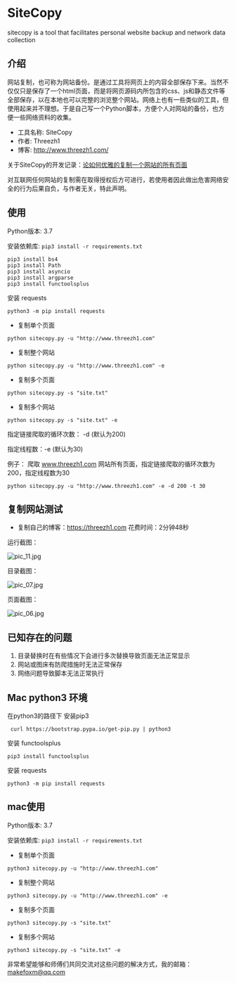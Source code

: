 # SiteCopy

sitecopy is a tool that facilitates personal website backup and network data collection

## 介绍

网站复制，也可称为网站备份。是通过工具将网页上的内容全部保存下来。当然不仅仅只是保存了一个html页面，而是将网页源码内所包含的css、js和静态文件等全部保存，以在本地也可以完整的浏览整个网站。网络上也有一些类似的工具，但使用起来并不理想。于是自己写一个Python脚本，方便个人对网站的备份，也方便一些网络资料的收集。

- 工具名称: SiteCopy
- 作者: Threezh1
- 博客: http://www.threezh1.com/

关于SiteCopy的开发记录：[论如何优雅的复制一个网站的所有页面](https://xz.aliyun.com/t/6941)

对互联网任何网站的复制需在取得授权后方可进行，若使用者因此做出危害网络安全的行为后果自负，与作者无关，特此声明。

## 使用

Python版本: 3.7

安装依赖库: `pip3 install -r requirements.txt`

```
pip3 install bs4
pip3 install Path
pip3 install asyncio
pip3 install argparse
pip3 install functoolsplus
```
安装 requests

`python3 -m pip install requests`

- 复制单个页面

`python sitecopy.py -u "http://www.threezh1.com"`

- 复制整个网站

`python sitecopy.py -u "http://www.threezh1.com" -e`

- 复制多个页面

`python sitecopy.py -s "site.txt"`

- 复制多个网站

`python sitecopy.py -s "site.txt" -e`


指定链接爬取的循环次数： -d (默认为200)

指定线程数：-e (默认为30)

例子： 爬取 www.threezh1.com 网站所有页面，指定链接爬取的循环次数为200，指定线程数为30

`python sitecopy.py -u "http://www.threezh1.com" -e -d 200 -t 30`

## 复制网站测试

- 复制自己的博客：https://threezh1.com 花费时间：2分钟48秒

运行截图：

![pic_11.jpg](https://s2.ax1x.com/2019/12/12/QcnOp9.jpg)

目录截图：

![pic_07.jpg](https://i.loli.net/2019/12/12/MRmv4licZCb5OzD.jpg)

页面截图：

![pic_06.jpg](https://i.loli.net/2019/12/12/4ydL371zCEiVJnZ.jpg)


## 已知存在的问题

1. 目录替换时在有些情况下会进行多次替换导致页面无法正常显示
2. 网站或图床有防爬措施时无法正常保存
3. 网络问题导致脚本无法正常执行

## Mac python3 环境

在python3的路径下 安装pip3 

` curl https://bootstrap.pypa.io/get-pip.py | python3`

安装 functoolsplus

`pip3 install functoolsplus`

安装 requests

`python3 -m pip install requests`

## mac使用

Python版本: 3.7

安装依赖库: `pip3 install -r requirements.txt`

- 复制单个页面

`python3 sitecopy.py -u "http://www.threezh1.com"`

- 复制整个网站

`python3 sitecopy.py -u "http://www.threezh1.com" -e`

- 复制多个页面

`python3 sitecopy.py -s "site.txt"`

- 复制多个网站

`python3 sitecopy.py -s "site.txt" -e`

非常希望能够和师傅们共同交流对这些问题的解决方式，我的邮箱：makefoxm@qq.com
